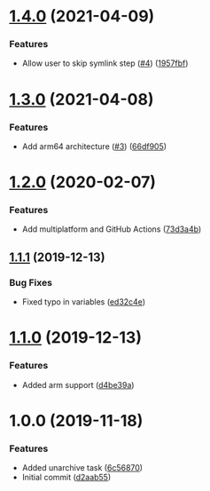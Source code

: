 # [1.4.0](https://github.com/mongodb-ansible-roles/ansible-role-greenbay/compare/v1.3.0...v1.4.0) (2021-04-09)


### Features

* Allow user to skip symlink step ([#4](https://github.com/mongodb-ansible-roles/ansible-role-greenbay/issues/4)) ([1957fbf](https://github.com/mongodb-ansible-roles/ansible-role-greenbay/commit/1957fbf6d690049cd1b9042412911cc80b10144f))

# [1.3.0](https://github.com/mongodb-ansible-roles/ansible-role-greenbay/compare/v1.2.0...v1.3.0) (2021-04-08)


### Features

* Add arm64 architecture ([#3](https://github.com/mongodb-ansible-roles/ansible-role-greenbay/issues/3)) ([66df905](https://github.com/mongodb-ansible-roles/ansible-role-greenbay/commit/66df90508c06521d89e64341928966773d81301d))

# [1.2.0](https://github.com/mongodb-ansible-roles/ansible-role-greenbay/compare/v1.1.1...v1.2.0) (2020-02-07)


### Features

* Add multiplatform and GitHub Actions ([73d3a4b](https://github.com/mongodb-ansible-roles/ansible-role-greenbay/commit/73d3a4bec30d9c155c91baab7f19a24eaf09c916))

## [1.1.1](https://github.com/mongodb-ansible-roles/ansible-role-greenbay/compare/v1.1.0...v1.1.1) (2019-12-13)


### Bug Fixes

* Fixed typo in variables ([ed32c4e](https://github.com/mongodb-ansible-roles/ansible-role-greenbay/commit/ed32c4e92b8aedb4bba89b1a40788f394f01728e))

# [1.1.0](https://github.com/mongodb-ansible-roles/ansible-role-greenbay/compare/v1.0.0...v1.1.0) (2019-12-13)


### Features

* Added arm support ([d4be39a](https://github.com/mongodb-ansible-roles/ansible-role-greenbay/commit/d4be39a78b9faf5a5fdae594c38a220a1ec989de))

# 1.0.0 (2019-11-18)


### Features

* Added unarchive task ([6c56870](https://github.com/mongodb-ansible-roles/ansible-role-greenbay/commit/6c568704d043b8a938b3c492b48d356f0ac236f2))
* Initial commit ([d2aab55](https://github.com/mongodb-ansible-roles/ansible-role-greenbay/commit/d2aab55fc1db36aa5071c1ceb3792fd145bfcc16))
